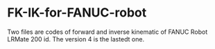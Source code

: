# FK-IK-for-FANUC-robot

Two files are codes of forward and inverse kinematic of FANUC Robot LRMate 200 id. The version 4 is the lastedt one.
